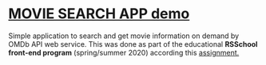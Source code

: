 # [MOVIE SEARCH APP demo](https://zamnius-movies-search.netlify.app/)

Simple application to search and get movie information on demand by OMDb API web service.
This was done as part of the educational **RSSchool front-end program** (spring/summer 2020) according this [assignment.](https://github.com/rolling-scopes-school/tasks/blob/master/tasks/movie-search.md)
